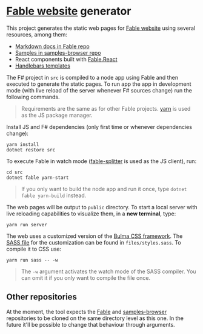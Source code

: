 # [Fable website](http://fable.io) generator

This project generates the static web pages for [Fable website](http://fable.io) using several resources, among them:

- [Markdown docs in Fable repo](https://github.com/fable-compiler/Fable/tree/master/docs)
- [Samples in samples-browser repo](https://github.com/fable-compiler/samples-browser)
- React components built with [Fable.React](https://github.com/fable-compiler/fable-react)
- [Handlebars templates](http://handlebarsjs.com/)

The F# project in `src` is compiled to a node app using Fable and then executed to generate the static pages. To run app the app in development mode (with live reload of the server whenever F# sources change) run the following commands.

> Requirements are the same as for other Fable projects. [yarn](https://yarnpkg.com/) is used as the JS package manager.

Install JS and F# dependencies (only first time or whenever dependencies change):

```shell
yarn install
dotnet restore src
```

To execute Fable in watch mode ([fable-splitter](https://www.npmjs.com/package/fable-splitter) is used as the JS client), run:

```shell
cd src
dotnet fable yarn-start
```

> If you only want to build the node app and run it once, type `dotnet fable yarn-build` instead.

The web pages will be output to `public` directory. To start a local server with live reloading capabilities to visualize them, in a **new terminal**, type:

```shell
yarn run server
```

The web uses a customized version of the [Bulma CSS framework](http://bulma.io/documentation/overview/customize/). The [SASS file](http://sass-lang.com/) for the customization can be found in `files/styles.sass`. To compile it to CSS use:

```shell
yarn run sass -- -w
```

> The `-w` argument activates the watch mode of the SASS compiler. You can omit it if you only want to compile the file once.

## Other repositories

At the moment, the tool expects the [Fable](https://github.com/fable-compiler/Fable) and [samples-browser](https://github.com/fable-compiler/samples-browser) repositories to be cloned on the same directory level as this one. In the future it'll be possible to change that behaviour through arguments.